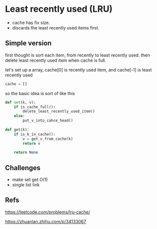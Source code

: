 # Least recently used (LRU)

* cache has fix size.
* discards the least recently used items first.


## Simple version

first thought is sort each item, from recently to least recently used. then delete least recently used item when cache is full.

let's set up a array, cache[0] is recently used item, and cache[-1] is least recently used
```python
cache = []
```

so the basic idea is sort of like this
```python
def set(k, v):
    if is_cache_full():
        delete_least_recently_used_item()
    else:
        put_v_into_cahce_head()
        
def get(k):
    if is_k_in_cache():
        v = get_v_from_cache(k)
        return v
    
    return None
```

## Challenges

* make set get O(1)
* single list link

## Refs
https://leetcode.com/problems/lru-cache/

https://zhuanlan.zhihu.com/p/34133067
